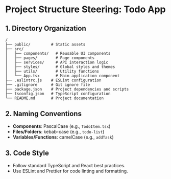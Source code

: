 # Project Structure Steering: Todo App

## 1. Directory Organization

```
/
├── public/         # Static assets
├── src/
│   ├── components/   # Reusable UI components
│   ├── pages/        # Page components
│   ├── services/     # API interaction logic
│   ├── styles/       # Global styles and themes
│   ├── utils/        # Utility functions
│   └── App.tsx       # Main application component
├── .eslintrc.js    # ESLint configuration
├── .gitignore      # Git ignore file
├── package.json    # Project dependencies and scripts
├── tsconfig.json   # TypeScript configuration
└── README.md       # Project documentation
```

## 2. Naming Conventions

- **Components**: PascalCase (e.g., `TodoItem.tsx`)
- **Files/Folders**: kebab-case (e.g., `todo-list`)
- **Variables/Functions**: camelCase (e.g., `addTask`)

## 3. Code Style

- Follow standard TypeScript and React best practices.
- Use ESLint and Prettier for code linting and formatting.
